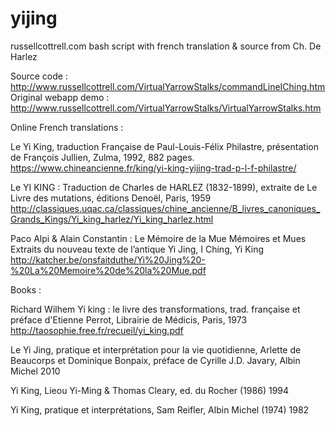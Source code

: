 # yijing
russellcottrell.com bash script with french translation &amp; source from Ch. De Harlez

Source code :
http://www.russellcottrell.com/VirtualYarrowStalks/commandLineIChing.htm
Original webapp demo :
http://www.russellcottrell.com/VirtualYarrowStalks/VirtualYarrowStalks.htm



Online French translations :

Le Yi King, traduction Française de Paul-Louis-Félix Philastre, présentation de François Jullien, Zulma, 1992, 882 pages.
  https://www.chineancienne.fr/king/yi-king-yijing-trad-p-l-f-philastre/

Le YI KING : Traduction de Charles de HARLEZ (1832-1899), extraite de Le Livre des mutations, éditions Denoël, Paris, 1959
  http://classiques.uqac.ca/classiques/chine_ancienne/B_livres_canoniques_Grands_Kings/Yi_king_harlez/Yi_king_harlez.html

Paco Alpi & Alain Constantin : Le Mémoire de la Mue Mémoires et Mues Extraits du nouveau texte de l’antique Yi Jing, I Ching, Yi King
  http://katcher.be/onsfaitduthe/Yi%20Jing%20-%20La%20Memoire%20de%20la%20Mue.pdf



Books :

Richard Wilhem Yi king : le livre des transformations, trad. française et préface d'Etienne Perrot, Librairie de Médicis, Paris, 1973
  http://taosophie.free.fr/recueil/yi_king.pdf

Le Yi Jing, pratique et interprétation pour la vie quotidienne, Arlette de Beaucorps et Dominique Bonpaix, préface de Cyrille J.D. Javary, Albin Michel 2010

Yi King, Lieou Yi-Ming & Thomas Cleary, ed. du Rocher (1986) 1994

Yi King, pratique et interprétations, Sam Reifler, Albin Michel (1974) 1982
